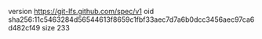 version https://git-lfs.github.com/spec/v1
oid sha256:11c5463284d56544613f8659c1fbf33aec7d7a6b0dcc3456aec97ca6d482cf49
size 233
